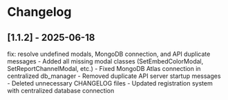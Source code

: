 # Changelog

## [1.1.2] - 2025-06-18

fix: resolve undefined modals, MongoDB connection, and API duplicate messages - Added all missing modal classes (SetEmbedColorModal, SetReportChannelModal, etc.) - Fixed MongoDB Atlas connection in centralized db_manager - Removed duplicate API server startup messages - Deleted unnecessary CHANGELOG files - Updated registration system with centralized database connection

